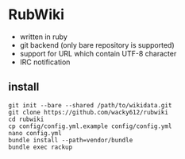# RubWiki

- written in ruby
- git backend (only bare repository is supported)
- support for URL which contain UTF-8 character
- IRC notification

## install

~~~
git init --bare --shared /path/to/wikidata.git
git clone https://github.com/wacky612/rubwiki
cd rubwiki
cp config/config.yml.example config/config.yml
nano config.yml
bundle install --path=vendor/bundle
bundle exec rackup
~~~
